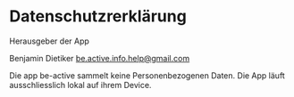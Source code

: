 # Datenschutzrerklärung

Herausgeber der App

Benjamin Dietiker
be.active.info.help@gmail.com


Die app be-active sammelt keine Personenbezogenen Daten. Die App läuft ausschliesslich lokal auf ihrem Device.
